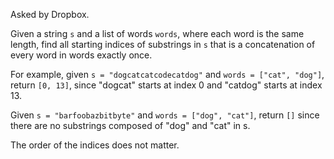 Asked by Dropbox.

Given a string `s` and a list of words `words`, where each word is the same length, find all starting indices of substrings in `s` that is a concatenation of every word in words exactly once.

For example, given `s = "dogcatcatcodecatdog"` and `words = ["cat", "dog"]`, return `[0, 13]`, since "dogcat" starts at index 0 and "catdog" starts at index 13.

Given `s = "barfoobazbitbyte"` and `words = ["dog", "cat"]`, return `[]` since there are no substrings composed of "dog" and "cat" in s.

The order of the indices does not matter.
